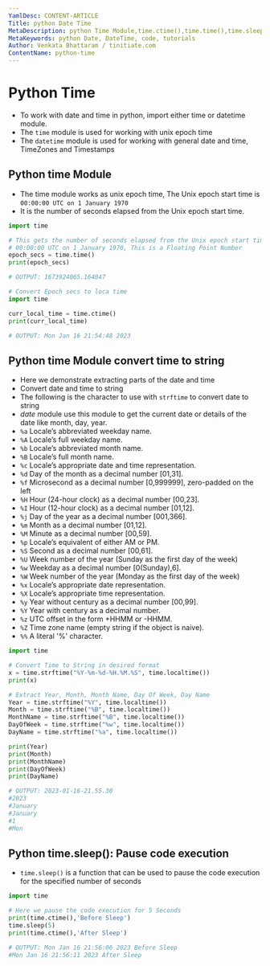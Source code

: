 ```yaml
---
YamlDesc: CONTENT-ARTICLE
Title: python Date Time
MetaDescription: python Time Module,time.ctime(),time.time(),time.sleep(), time.strftime() Module, code, tutorials
MetaKeywords: python Date, DateTime, code, tutorials
Author: Venkata Bhattaram / tinitiate.com
ContentName: python-time
---
```


# Python Time
* To work with date and time in python, import either time or datetime module.
* The `time` module is used for working with unix epoch time
* The `datetime` module is used for working with general date and time, 
  TimeZones and Timestamps
  
## Python time Module
* The time module works as unix epoch time, The Unix epoch start time is 
  `00:00:00 UTC on 1 January 1970`
* It is the number of seconds elapsed from the Unix epoch start time.
  
```python
import time

# This gets the number of seconds elapsed from the Unix epoch start time
# 00:00:00 UTC on 1 January 1970, This is a Floating Point Number
epoch_secs = time.time()
print(epoch_secs)

# OUTPUT: 1673924065.164047
```
```python
# Convert Epoch secs to loca time
import time

curr_local_time = time.ctime()
print(curr_local_time)

# OUTPUT: Mon Jan 16 21:54:48 2023
```

## Python time Module convert time to string
* Here we demonstrate extracting parts of the date and time
* Convert date and time to string
* The following is the character to use with `strftime` to convert date to string
* *date* module use this module to get the current date or details of the 
  date like month, day, year.
* `%a`  Locale’s abbreviated weekday name.
* `%A`  Locale’s full weekday name.      
* `%b`  Locale’s abbreviated month name.     
* `%B`  Locale’s full month name.
* `%c`  Locale’s appropriate date and time representation.   
* `%d`  Day of the month as a decimal number [01,31].    
* `%f`  Microsecond as a decimal number [0,999999], zero-padded on the left
* `%H`  Hour (24-hour clock) as a decimal number [00,23].    
* `%I`  Hour (12-hour clock) as a decimal number [01,12].    
* `%j`  Day of the year as a decimal number [001,366].   
* `%m`  Month as a decimal number [01,12].   
* `%M`  Minute as a decimal number [00,59].      
* `%p`  Locale’s equivalent of either AM or PM.
* `%S`  Second as a decimal number [00,61].
* `%U`  Week number of the year (Sunday as the first day of the week)
* `%w`  Weekday as a decimal number [0(Sunday),6].   
* `%W`  Week number of the year (Monday as the first day of the week)
* `%x`  Locale’s appropriate date representation.    
* `%X`  Locale’s appropriate time representation.    
* `%y`  Year without century as a decimal number [00,99].    
* `%Y`  Year with century as a decimal number.   
* `%z`  UTC offset in the form +HHMM or -HHMM.
* `%Z`  Time zone name (empty string if the object is naive).    
* `%%`  A literal '%' character.

```python
import time

# Convert Time to String in desired format
x = time.strftime("%Y-%m-%d-%H.%M.%S", time.localtime())
print(x) 

# Extract Year, Month, Month Name, Day Of Week, Day Name
Year = time.strftime("%Y", time.localtime())
Month = time.strftime("%B", time.localtime())
MonthName = time.strftime("%B", time.localtime())
DayOfWeek = time.strftime("%w", time.localtime())
DayName = time.strftime("%a", time.localtime())

print(Year)
print(Month)
print(MonthName)
print(DayOfWeek)
print(DayName)

# OUTPUT: 2023-01-16-21.55.30
#2023
#January
#January
#1
#Mon
```

## Python time.sleep(): Pause code execution
* `time.sleep()` is a function that can be used to pause the code execution 
  for the specified number of seconds

```python
import time

# Here we pause the code execution for 5 Seconds
print(time.ctime(),'Before Sleep')
time.sleep(5)
print(time.ctime(),'After Sleep')

# OUTPUT: Mon Jan 16 21:56:06 2023 Before Sleep
#Mon Jan 16 21:56:11 2023 After Sleep
```
